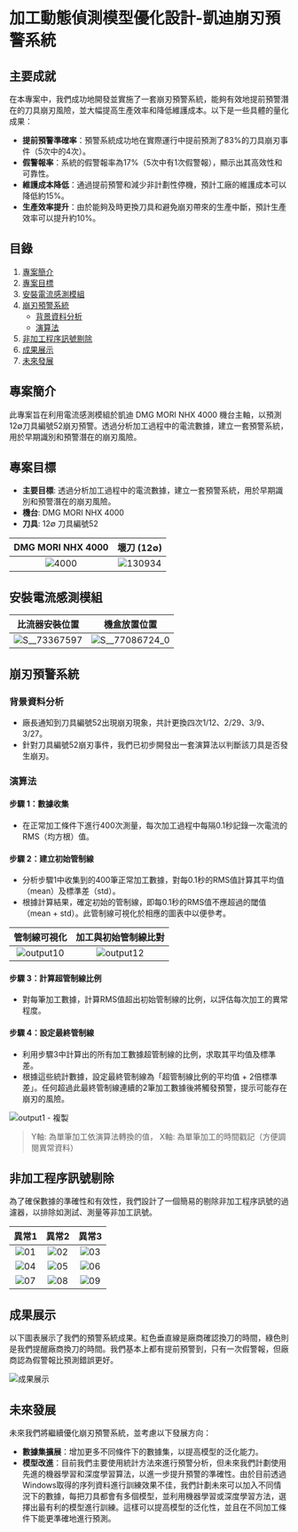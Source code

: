 # 加工動態偵測模型優化設計-凱迪崩刃預警系統

## 主要成就
在本專案中，我們成功地開發並實施了一套崩刃預警系統，能夠有效地提前預警潛在的刀具崩刃風險，並大幅提高生產效率和降低維護成本。以下是一些具體的量化成果：

- **提前預警準確率**：預警系統成功地在實際運行中提前預測了83%的刀具崩刃事件（5次中的4次）。
- **假警報率**：系統的假警報率為17%（5次中有1次假警報），顯示出其高效性和可靠性。
- **維護成本降低**：通過提前預警和減少非計劃性停機，預計工廠的維護成本可以降低約15%。
- **生產效率提升**：由於能夠及時更換刀具和避免崩刃帶來的生產中斷，預計生產效率可以提升約10%。


## 目錄

1. [專案簡介](#專案簡介)
2. [專案目標](#專案目標)
3. [安裝電流感測模組](#安裝電流感測模組)
4. [崩刃預警系統](#崩刃預警系統)
   - [背景資料分析](#背景資料分析)
   - [演算法](#演算法)
5. [非加工程序訊號剔除](#非加工程序訊號剔除)
6. [成果展示](#成果展示)
7. [未來發展](#未來發展)


## 專案簡介

此專案旨在利用電流感測模組於凱迪 DMG MORI NHX 4000 機台主軸，以預測12∅刀具編號52崩刃預警。透過分析加工過程中的電流數據，建立一套預警系統，用於早期識別和預警潛在的崩刃風險。

## 專案目標

- **主要目標**: 透過分析加工過程中的電流數據，建立一套預警系統，用於早期識別和預警潛在的崩刃風險。
- **機台**: DMG MORI NHX 4000
- **刀具**: 12∅ 刀具編號52

| DMG MORI NHX 4000 | 壞刀 (12∅) |
|:-------:|:-------:|
|![4000](https://hackmd.io/_uploads/B1GHWejNa.jpg)|![130934](https://hackmd.io/_uploads/SkBjZxs4T.jpg)|

## 安裝電流感測模組

| 比流器安裝位置 |機盒放置位置 |
|:-------:|:-------:|
|![S__73367597](https://hackmd.io/_uploads/Sk_NM-i46.jpg)|![S__77086724_0](https://hackmd.io/_uploads/rkg6bj2tvp.jpg)|

## 崩刃預警系統

### 背景資料分析

- 廠長通知到刀具編號52出現崩刃現象，共計更換四次1/12、2/29、3/9、3/27。
- 針對刀具編號52崩刃事件，我們已初步開發出一套演算法以判斷該刀具是否發生崩刃。

### 演算法

#### 步驟 1：數據收集

- 在正常加工條件下進行400次測量，每次加工過程中每隔0.1秒記錄一次電流的RMS（均方根）值。

#### 步驟 2：建立初始管制線

- 分析步驟1中收集到的400筆正常加工數據，對每0.1秒的RMS值計算其平均值（mean）及標準差（std）。
- 根據計算結果，確定初始的管制線，即每0.1秒的RMS值不應超過的閾值（mean + std）。此管制線可視化於相應的圖表中以便參考。

|管制線可視化|加工與初始管制線比對|
|:-:|:-:|
|![output10](https://hackmd.io/_uploads/BJdu6c2i6.png)|![output12](https://hackmd.io/_uploads/rycKT9noT.png)|

#### 步驟 3：計算超管制線比例

- 對每筆加工數據，計算RMS值超出初始管制線的比例，以評估每次加工的異常程度。

#### 步驟 4：設定最終管制線

- 利用步驟3中計算出的所有加工數據超管制線的比例，求取其平均值及標準差。
- 根據這些統計數據，設定最終管制線為「超管制線比例的平均值 + 2倍標準差」。任何超過此最終管制線連續的2筆加工數據後將觸發預警，提示可能存在崩刃的風險。

![output1 - 複製](https://hackmd.io/_uploads/SyIRpq2sa.png)

> Y軸: 為單筆加工依演算法轉換的值， X軸: 為單筆加工的時間戳記（方便調閱異常資料）

## 非加工程序訊號剔除

為了確保數據的準確性和有效性，我們設計了一個簡易的剔除非加工程序訊號的過濾器，以排除如測試、測量等非加工訊號。

|異常1|異常2|異常3|
|:-:|:-:|:-:|
|![01](https://hackmd.io/_uploads/rkeDQj2ja.png)|![02](https://hackmd.io/_uploads/BJzP7sho6.png)|![03](https://hackmd.io/_uploads/rkBvmono6.png)|
|![04](https://hackmd.io/_uploads/HJOPXo3sT.png)|![05](https://hackmd.io/_uploads/rkjvmj3sT.png)|![06](https://hackmd.io/_uploads/S16w7jhsa.png)|
|![07](https://hackmd.io/_uploads/S1lOms2s6.png)|![08](https://hackmd.io/_uploads/SJEu7ohiT.png)|![09](https://hackmd.io/_uploads/B1BdXs3op.png)|

## 成果展示

以下圖表展示了我們的預警系統成果。紅色垂直線是廠商確認換刀的時間，綠色則是我們提醒廠商換刀的時間。我們基本上都有提前預警到，只有一次假警報，但廠商認為假警報比預測錯誤更好。

![成果展示](https://hackmd.io/_uploads/HJtUFnmU0.png)

## 未來發展

未來我們將繼續優化崩刃預警系統，並考慮以下發展方向：
- **數據集擴展**：增加更多不同條件下的數據集，以提高模型的泛化能力。
- **模型改進**：目前我們主要使用統計方法來進行預警分析，但未來我們計劃使用先進的機器學習和深度學習算法，以進一步提升預警的準確性。由於目前透過Windows取得的序列資料進行訓練效果不佳，我們計劃未來可以加入不同情況下的數據，每把刀具都會有多個模型，並利用機器學習或深度學習方法，選擇出最有利的模型進行訓練。這樣可以提高模型的泛化性，並且在不同加工條件下能更準確地進行預測。
